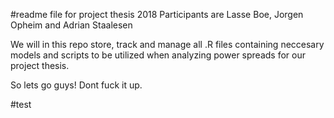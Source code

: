 #readme file for project thesis 2018
Participants are Lasse Boe, Jorgen Opheim and Adrian Staalesen

We will in this repo store, track and manage all .R files containing neccesary models and scripts to be utilized when analyzing power spreads for our project thesis.

So lets go guys! Dont fuck it up.

#test
